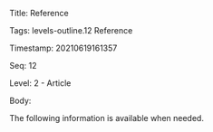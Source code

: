Title:  Reference

Tags:   levels-outline.12 Reference

Timestamp: 20210619161357

Seq:    12

Level:  2 - Article

Body: 

The following information is available when needed. 

